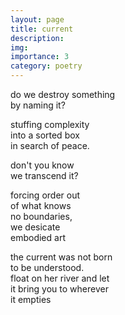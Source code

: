 ```yaml
---
layout: page
title: current
description: 
img:
importance: 3
category: poetry
---
```


do we destroy something <br/>
by naming it?

stuffing complexity <br/>
into a sorted box <br/>
in search of peace.

don't you know <br/>
we transcend it?

forcing order out <br/>
of what knows <br/>
no boundaries, <br/>
we desicate <br/>
embodied art

the current was not born <br/>
to be understood. <br/>
float on her river and let <br/>
it bring you to wherever <br/>
it empties